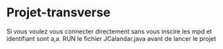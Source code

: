 # Projet-transverse
Si vous voulez vous connecter directement sans vous inscire les mpd et identifiant sont a,a.
RUN le fichier JCalandar.java avant de lancer le projet
